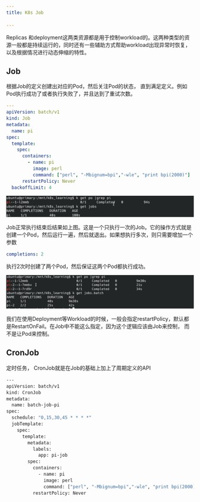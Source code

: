 ```yaml
---
title: K8s Job

---
```




Replicas 和deployment这两类资源都是用于控制workload的。这两种类型的资源一般都是持续运行的，同时还有一些辅助方式帮助workload出现异常时恢复，以及根据情况进行动态伸缩的特性。



## Job

根据Job的定义创建出对应的Pod，然后关注Pod的状态， 直到满足定义。例如Pod执行成功了或者执行失败了，并且达到了重试次数。

```yaml
---
apiVersion: batch/v1
kind: Job
metadata:
  name: pi
spec:
  template:
    spec:
      containers:
        - name: pi
          image: perl
          command: ["perl", "-Mbignum=bpi","-wle", "print bpi(2000)"]
      restartPolicy: Never
  backoffLimit: 4
```







![image-20210929135611702](6-k8s-job.assets/image-20210929135611702.png)

Job正常执行结束后结果如上图。这是一个只执行一次的Job。它的操作方式就是创建一个Pod，然后运行一遍，然后就退出。如果想执行多次，则只需要增加一个参数

```yaml
completions: 2
```

执行2次时创建了两个Pod，然后保证这两个Pod都执行成功。

![image-20210929140422641](6-k8s-job.assets/image-20210929140422641.png)



我们在使用Deployment等Workload的时候，一般会指定restartPolicy，默认都是RestartOnFail。在Job中不能这么指定，因为这个逻辑应该由Job来控制， 而不是让Pod来控制。



## CronJob

定时任务， CronJob就是在Job的基础上加上了周期定义的API

```sh
---
apiVersion: batch/v1
kind: CronJob
metadata:
  name: batch-job-pi
spec:
  schedule: "0,15,30,45 * * * *"
  jobTemplate:
    spec:
      template:
        metadata:
          labels:
            app: pi-job
        spec:
          containers:
            - name: pi
              image: perl
              command: ["perl", "-Mbignum=bpi","-wle", "print bpi(2000)"]
          restartPolicy: Never
```


